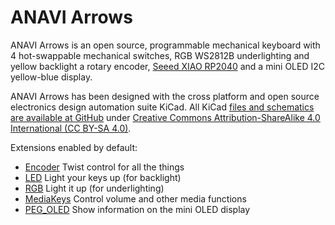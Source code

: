 # ANAVI Arrows

ANAVI Arrows is an open source, programmable mechanical keyboard with 4 hot-swappable mechanical switches, RGB WS2812B underlighting and yellow backlight a rotary encoder, [Seeed XIAO RP2040](https://www.seeedstudio.com/XIAO-RP2040-v1-0-p-5026.html) and a mini OLED I2C yellow-blue display.

ANAVI Arrows has been designed with the cross platform and open source electronics design automation suite KiCad. All KiCad [files and schematics are available at GitHub](https://github.com/anavitechnology/anavi-arrows) under [Creative Commons Attribution-ShareAlike 4.0 International (CC BY-SA 4.0)](https://creativecommons.org/licenses/by-sa/4.0/).

Extensions enabled by default:
- [Encoder](/docs/en/encoder.md) Twist control for all the things
- [LED](/docs/en/led.md) Light your keys up (for backlight)
- [RGB](/docs/en/rgb.md) Light it up (for underlighting)
- [MediaKeys](/docs/en/media_keys.md) Control volume and other media functions
- [PEG_OLED](/docs/peg_oled_display.md) Show information on the mini OLED display
